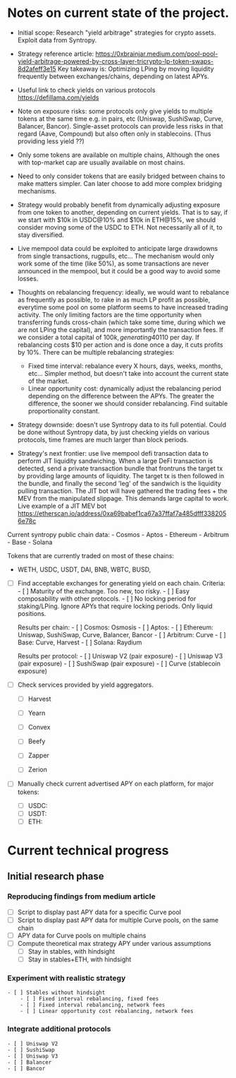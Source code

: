 # Notes on current state of the project.

- Initial scope: Research "yield arbitrage" strategies for crypto assets. Exploit data from Syntropy.

- Strategy reference article: https://0xbrainjar.medium.com/pool-pool-yield-arbitrage-powered-by-cross-layer-tricrypto-lp-token-swaps-8d2afeff3e15 Key takeaway is: Optimizing LPing by moving liquidity frequently between exchanges/chains, depending on latest APYs.

- Useful link to check yields on various protocols https://defillama.com/yields

- Note on exposure risks: some protocols only give yields to multiple tokens at the same time e.g. in pairs, etc (Uniswap, SushiSwap, Curve, Balancer, Bancor). Single-asset protocols can provide less risks in that regard (Aave, Compound) but also often only in stablecoins. (Thus providing less yield ??)

- Only some tokens are available on multiple chains, Although the ones with top-market cap are usually available on most chains.

- Need to only consider tokens that are easily bridged between chains to make matters simpler. Can later choose to add more complex bridging mechanisms.

- Strategy would probably benefit from dynamically adjusting exposure from one token to another, depending on current yields.
That is to say, if we start with $10k in USDC@10% and $10k in ETH@15%, we should consider moving some of the USDC to ETH. Not necessarily all of it, to stay diversified.

- Live mempool data could be exploited to anticipate large drawdowns from single transactions, rugpulls, etc... The mechanism would only work some of the time (like 50%), as some transactions are never announced in the mempool, but it could be a good way to avoid some losses.

- Thoughts on rebalancing frequency: ideally, we would want to rebalance as frequently as possible, to rake in as much LP profit as possible, everytime some pool on some platform seems to have increased trading activity. The only limiting factors are the time opportunity when transferring funds cross-chain (which take some time, during which we are not LPing the capital), and more importantly the transaction fees. If we consider a total capital of $100k, generating 40% APY yield, the absolute profits are ~$110 per day. If rebalancing costs $10 per action and is done once a day, it cuts profits by 10%. There can be multiple rebalancing strategies:
    - Fixed time interval: rebalance every X hours, days, weeks, months, etc... Simpler method, but doesn't take into account the current state of the market.
    - Linear opportunity cost: dynamically adjust the rebalancing period depending on the difference between the APYs. The greater the difference, the sooner we should consider rebalancing. Find suitable proportionality constant.

- Strategy downside: doesn't use Syntropy data to its full potential. Could be done without Syntropy data, by just checking yields on various protocols, time frames are much larger than block periods.

- Strategy's next frontier: use live mempool defi transaction data to perform JIT liquidity sandwiching. When a large DeFi transaction is detected, send a private transaction bundle that frontruns the target tx by providing large amounts of liquidity. The target tx is then followed in the bundle, and finally the second 'leg' of the sandwich is the liquidity pulling transaction. The JIT bot will have gathered the trading fees + the MEV from the manipulated slippage. This demands large capital to work. Live example of a JIT MEV bot https://etherscan.io/address/0xa69babef1ca67a37ffaf7a485dfff3382056e78c 

Current syntropy public chain data:
    - Cosmos
    - Aptos
    - Ethereum
    - Arbitrum
    - Base
    - Solana

Tokens that are currently traded on most of these chains:

- WETH, USDC, USDT, DAI, BNB, WBTC, BUSD, 


- [ ] Find acceptable exchanges for generating yield on each chain.
    Criteria:
        - [ ] Maturity of the exchange. Too new, too risky.
        - [ ] Easy composability with other protocols.
        - [ ] No locking period for staking/LPing. Ignore APYs that require locking periods. Only liquid positions.

    Results per chain:
        - [ ] Cosmos: Osmosis
        - [ ] Aptos:
        - [ ] Ethereum: Uniswap, SushiSwap, Curve, Balancer, Bancor
        - [ ] Arbitrum: Curve
        - [ ] Base: Curve, Harvest
        - [ ] Solana: Raydium

    Results per protocol:
        - [ ] Uniswap V2 (pair exposure)
        - [ ] Uniswap V3 (pair exposure)
        - [ ] SushiSwap (pair exposure)
        - [ ] Curve (stablecoin exposure)


- [ ] Check services provided by yield aggregators.
    - [ ] Harvest
    - [ ] Yearn
    - [ ] Convex
    - [ ] Beefy
    - [ ] Zapper
    - [ ] Zerion


- [ ] Manually check current advertised APY on each platform, for major tokens:
    - [ ] USDC:
    - [ ] USDT:
    - [ ] ETH:

# Current technical progress

## Initial research phase
### Reproducing findings from medium article
- [ ] Script to display past APY data for a specific Curve pool
- [ ] Script to display past APY data for multiple Curve pools, on the same chain
- [ ] APY data for Curve pools on multiple chains
- [ ] Compute theoretical max strategy APY under various assumptions
    - [ ] Stay in stables, with hindsight
    - [ ] Stay in stables+ETH, with hindsight

### Experiment with realistic strategy
    - [ ] Stables without hindsight
        - [ ] Fixed interval rebalancing, fixed fees
        - [ ] Fixed interval rebalancing, network fees
        - [ ] Linear opportunity cost rebalancing, network fees

### Integrate additional protocols
    - [ ] Uniswap V2
    - [ ] SushiSwap
    - [ ] Uniswap V3
    - [ ] Balancer
    - [ ] Bancor
